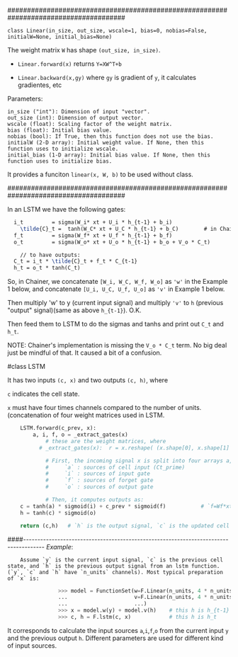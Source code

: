    ######################################################################################

`class Linear(in_size, out_size, wscale=1, bias=0, nobias=False, initialW=None, initial_bias=None)`

The weight matrix `W` has shape `(out_size, in_size)`.

- `Linear.forward(x)` returns `Y=XW^T+b`

- `Linear.backward(x,gy)`  where `gy` is gradient of `y`, it calculates gradientes, etc

Parameters:

```
in_size ("int"): Dimension of input "vector".
out_size (int): Dimension of output vector.
wscale (float): Scaling factor of the weight matrix.
bias (float): Initial bias value.
nobias (bool): If True, then this function does not use the bias.
initialW (2-D array): Initial weight value. If None, then this function uses to initialize wscale.
initial_bias (1-D array): Initial bias value. If None, then this function uses to initialize bias.
```
        
It provides a funciton `linear(x, W, b)` to be used without class.

   ######################################################################################

In an LSTM we have the following gates:

```latex
  i_t         = sigma(W_i* xt + U_i * h_{t-1} + b_i)
	\tilde{C}_t =  tanh(W_C* xt + U_C * h_{t-1} + b_C)        # in Chainer terms \tilde{C}_t === a
  f_t         = sigma(W_f* xt + U_f * h_{t-1} + b_f)
  o_t         = sigma(W_o* xt + U_o * h_{t-1} + b_o + V_o * C_t)

	// to have outputs: 
  C_t = i_t * \tilde{C}_t + f_t * C_{t-1}
  h_t = o_t * tanh(C_t)

```

So, in Chainer, we concatenate `[W_i, W_C, W_f, W_o]`  as `'w'` in the Example 1 below, and concatenate `[U_i, U_C, U_f, U_o]` as `'v'` in Example 1 below.
				
Then multiply 'w' to y (current input signal) and multiply `'v'` to `h` (previous "output" signal)(same as above `h_{t-1}`). O.K.
				
Then feed them to LSTM to do the sigmas and tanhs and print out `C_t` and `h_t`.
				
NOTE: Chainer's implementation is missing the `V_o * C_t` term. No big deal just be mindful of that. It caused a bit of a confusion.		 	 	  

#class LSTM
	
It has two inputs `(c, x)` and two outputs `(c, h)`, where
		
`c` indicates the cell state.
		
`x` must have four times channels compared to the number of units. (concatenation of four weight matrices used in LSTM.

```python
	LSTM.forward(c_prev, x):
		a, i, f, o = _extract_gates(x)
			# these are the weight matrices, where
		  # _extract_gates(x):  r = x.reshape( (x.shape[0], x.shape[1] // 4, 4) + x.shape[2:])     return (r[:, :, i] for i in six.moves.range(4))

			# First, the incoming signal x is split into four arrays a,i,f,o of the same shapes along the second axis. It means that x's second axis must have 4 times the length of cprev, where:
			#     `a` : sources of cell input (Ct_prime)
			#     `i` : sources of input gate
			#     `f` : sources of forget gate
			#     `o` : sources of output gate

			# Then, it computes outputs as:
	c = tanh(a) * sigmoid(i) + c_prev * sigmoid(f)           # `f=Wf*xt+Ufh_{t-1}+bc` , so it assuems this is given. OR, others as well:
	h = tanh(c) * sigmoid(o)

	return (c,h)   # `h` is the output signal, `c` is the updated cell state.
```     
####-------------------------------------------------------------------------------------
  *Example*:
  
	    Assume `y` is the current input signal, `c` is the previous cell state, and `h` is the previous output signal from an lstm function. (`y`, `c` and `h` have `n_units` channels). Most typical preparation of `x` is:

```python	 
				>>> model = FunctionSet(w=F.Linear(n_units, 4 * n_units),
				...                     v=F.Linear(n_units, 4 * n_units),
				...                     ...)
				>>> x = model.w(y) + model.v(h)    # this h is h_{t-1}
				>>> c, h = F.lstm(c, x)            # this h is h_t
```

It corresponds to calculate the input sources `a`,`i`,`f`,`o` from the current input `y` and the previous output `h`. Different parameters are used for different kind of input sources.

